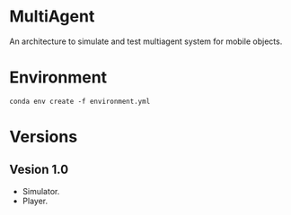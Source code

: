 # MultiAgent
An architecture to simulate and test multiagent system for mobile objects.

# Environment
	conda env create -f environment.yml

# Versions
## Vesion 1.0
- Simulator.
- Player.

